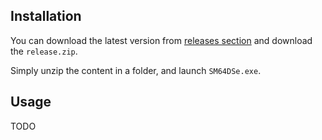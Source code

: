 ## Installation

You can download the latest version from [releases section](https://github.com/Gota7/SM64DSe-Ultimate/releases/latest) and download the `release.zip`.

Simply unzip the content in a folder, and launch `SM64DSe.exe`.

## Usage

TODO
